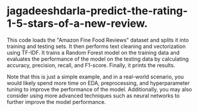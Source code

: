 # jagadeeshdarla-predict-the-rating-1-5-stars-of-a-new-review.


This code loads the "Amazon Fine Food Reviews" dataset and splits it into training and testing sets. It then performs text cleaning and vectorization using TF-IDF. It trains a Random Forest model on the training data and evaluates the performance of the model on the testing data by calculating accuracy, precision, recall, and F1-score. Finally, it prints the results.

Note that this is just a simple example, and in a real-world scenario, you would likely spend more time on EDA, preprocessing, and hyperparameter tuning to improve the performance of the model. Additionally, you may also consider using more advanced techniques such as neural networks to further improve the model performance.
